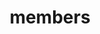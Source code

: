 ---
layout: members
permalink: /members
nav: true
nav_order: 1
title: members
description: members of our lab
---